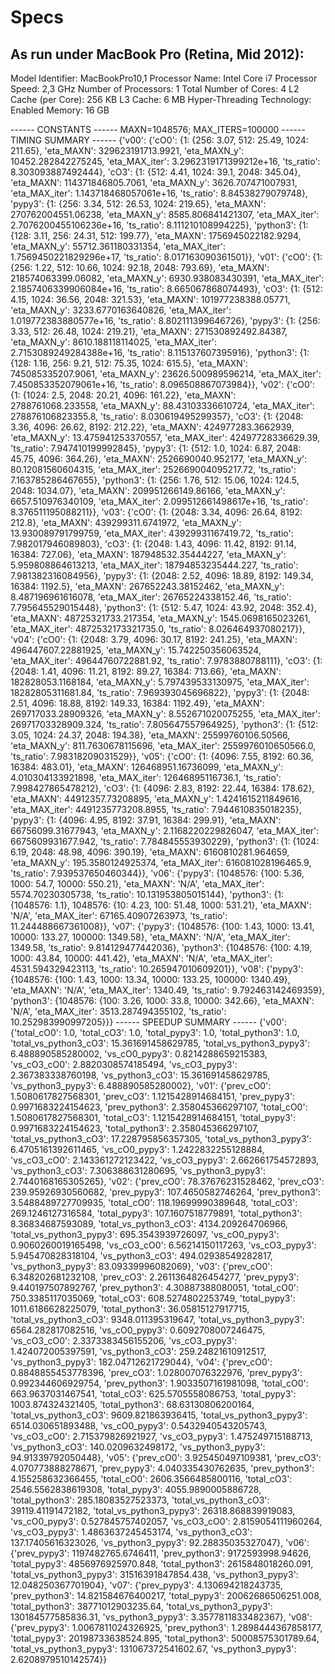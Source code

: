 # Specs
## As run under MacBook Pro (Retina, Mid 2012):

Model Identifier:   MacBookPro10,1
  Processor Name:   Intel Core i7
  Processor Speed:  2,3 GHz
  Number of Processors: 1
  Total Number of Cores:    4
  L2 Cache (per Core):  256 KB
  L3 Cache: 6 MB
  Hyper-Threading Technology:   Enabled
  Memory:   16 GB

 ------ CONSTANTS ------
MAXN=1048576; MAX_ITERS=100000
 ------ TIMING SUMMARY ------
{'v00': {'cO0': {1: {256: 3.07, 512: 25.49, 1024: 211.65},
                 'eta_MAXN': 329623191713.9921,
                 'eta_MAXN_y': 10452.282842275245,
                 'eta_MAX_iter': 3.2962319171399212e+16,
                 'ts_ratio': 8.303093887492444},
         'cO3': {1: {512: 4.41, 1024: 39.1, 2048: 345.04},
                 'eta_MAXN': 114371846805.7061,
                 'eta_MAXN_y': 3626.707471007931,
                 'eta_MAX_iter': 1.143718468057061e+16,
                 'ts_ratio': 8.84538279079748},
         'pypy3': {1: {256: 3.34, 512: 26.53, 1024: 219.65},
                   'eta_MAXN': 270762004551.06238,
                   'eta_MAXN_y': 8585.806841421307,
                   'eta_MAX_iter': 2.7076200455106236e+16,
                   'ts_ratio': 8.111210108994225},
         'python3': {1: {128: 3.11, 256: 24.31, 512: 199.77},
                     'eta_MAXN': 1756945022182.9294,
                     'eta_MAXN_y': 55712.361180331354,
                     'eta_MAX_iter': 1.7569450221829296e+17,
                     'ts_ratio': 8.017163090361501}},
 'v01': {'cO0': {1: {256: 1.22, 512: 10.66, 1024: 92.18, 2048: 793.69},
                 'eta_MAXN': 218574063399.06082,
                 'eta_MAXN_y': 6930.938083430391,
                 'eta_MAX_iter': 2.1857406339906084e+16,
                 'ts_ratio': 8.665067868074493},
         'cO3': {1: {512: 4.15, 1024: 36.56, 2048: 321.53},
                 'eta_MAXN': 101977238388.05771,
                 'eta_MAXN_y': 3233.6770163640826,
                 'eta_MAX_iter': 1.019772383880577e+16,
                 'ts_ratio': 8.802111399646726},
         'pypy3': {1: {256: 3.33, 512: 26.48, 1024: 219.21},
                   'eta_MAXN': 271530892492.84387,
                   'eta_MAXN_y': 8610.188118114025,
                   'eta_MAX_iter': 2.7153089249284388e+16,
                   'ts_ratio': 8.115137607395916},
         'python3': {1: {128: 1.16, 256: 9.21, 512: 75.35, 1024: 615.5},
                     'eta_MAXN': 745085335207.9061,
                     'eta_MAXN_y': 23626.500989596214,
                     'eta_MAX_iter': 7.450853352079061e+16,
                     'ts_ratio': 8.096508867073984}},
 'v02': {'cO0': {1: {1024: 2.5, 2048: 20.21, 4096: 161.22},
                 'eta_MAXN': 2788761068.233558,
                 'eta_MAXN_y': 88.43103336610724,
                 'eta_MAX_iter': 278876106823355.8,
                 'ts_ratio': 8.030619495299357},
         'cO3': {1: {2048: 3.36, 4096: 26.62, 8192: 212.22},
                 'eta_MAXN': 424977283.3662939,
                 'eta_MAXN_y': 13.475941253370557,
                 'eta_MAX_iter': 42497728336629.39,
                 'ts_ratio': 7.947410199992845},
         'pypy3': {1: {512: 1.0, 1024: 6.87, 2048: 45.75, 4096: 364.26},
                   'eta_MAXN': 2526690040.952177,
                   'eta_MAXN_y': 80.12081560604315,
                   'eta_MAX_iter': 252669004095217.72,
                   'ts_ratio': 7.163785286467655},
         'python3': {1: {256: 1.76, 512: 15.06, 1024: 124.5, 2048: 1034.07},
                     'eta_MAXN': 209951266149.86166,
                     'eta_MAXN_y': 6657.510976340109,
                     'eta_MAX_iter': 2.099512661498617e+16,
                     'ts_ratio': 8.376511195088211}},
 'v03': {'cO0': {1: {2048: 3.34, 4096: 26.64, 8192: 212.8},
                 'eta_MAXN': 439299311.6741972,
                 'eta_MAXN_y': 13.930089791799759,
                 'eta_MAX_iter': 43929931167419.72,
                 'ts_ratio': 7.982017946089803},
         'cO3': {1: {2048: 1.43, 4096: 11.42, 8192: 91.14, 16384: 727.06},
                 'eta_MAXN': 187948532.35444227,
                 'eta_MAXN_y': 5.959808864613213,
                 'eta_MAX_iter': 18794853235444.227,
                 'ts_ratio': 7.981382316084956},
         'pypy3': {1: {2048: 2.52, 4096: 18.89, 8192: 149.34, 16384: 1192.5},
                   'eta_MAXN': 267652243.38152462,
                   'eta_MAXN_y': 8.487196961616078,
                   'eta_MAX_iter': 26765224338152.46,
                   'ts_ratio': 7.795645529015448},
         'python3': {1: {512: 5.47, 1024: 43.92, 2048: 352.4},
                     'eta_MAXN': 48725321733.217354,
                     'eta_MAXN_y': 1545.0698165023261,
                     'eta_MAX_iter': 4872532173321735.0,
                     'ts_ratio': 8.026464937080217}},
 'v04': {'cO0': {1: {2048: 3.79, 4096: 30.17, 8192: 241.25},
                 'eta_MAXN': 496447607.22881925,
                 'eta_MAXN_y': 15.742250356063524,
                 'eta_MAX_iter': 49644760722881.92,
                 'ts_ratio': 7.9783880788111},
         'cO3': {1: {2048: 1.41, 4096: 11.21, 8192: 89.27, 16384: 713.66},
                 'eta_MAXN': 182828053.1168184,
                 'eta_MAXN_y': 5.797439533130975,
                 'eta_MAX_iter': 18282805311681.84,
                 'ts_ratio': 7.969393045696822},
         'pypy3': {1: {2048: 2.51, 4096: 18.88, 8192: 149.33, 16384: 1192.49},
                   'eta_MAXN': 269717033.28909326,
                   'eta_MAXN_y': 8.552671020075255,
                   'eta_MAX_iter': 26971703328909.324,
                   'ts_ratio': 7.805647557964925},
         'python3': {1: {512: 3.05, 1024: 24.37, 2048: 194.38},
                     'eta_MAXN': 25599760106.50566,
                     'eta_MAXN_y': 811.7630678115696,
                     'eta_MAX_iter': 2559976010650566.0,
                     'ts_ratio': 7.98318209031529}},
 'v05': {'cO0': {1: {4096: 7.55, 8192: 60.36, 16384: 483.01},
                 'eta_MAXN': 126468951.16736099,
                 'eta_MAXN_y': 4.010304133921898,
                 'eta_MAX_iter': 12646895116736.1,
                 'ts_ratio': 7.998427865478212},
         'cO3': {1: {4096: 2.83, 8192: 22.44, 16384: 178.62},
                 'eta_MAXN': 44912357.73208895,
                 'eta_MAXN_y': 1.4241615211849616,
                 'eta_MAX_iter': 4491235773208.8955,
                 'ts_ratio': 7.944610835018235},
         'pypy3': {1: {4096: 4.95, 8192: 37.91, 16384: 299.91},
                   'eta_MAXN': 66756099.31677943,
                   'eta_MAXN_y': 2.1168220229826047,
                   'eta_MAX_iter': 6675609931677.942,
                   'ts_ratio': 7.784845553930229},
         'python3': {1: {1024: 6.19, 2048: 48.98, 4096: 390.19},
                     'eta_MAXN': 6160810281.964659,
                     'eta_MAXN_y': 195.3580124925374,
                     'eta_MAX_iter': 616081028196465.9,
                     'ts_ratio': 7.939537650460344}},
 'v06': {'pypy3': {1048576: {100: 5.36, 1000: 54.7, 10000: 550.21},
                   'eta_MAXN': 'N/A',
                   'eta_MAX_iter': 5574.70230305738,
                   'ts_ratio': 10.131953805015144},
         'python3': {1: {1048576: 1.1},
                     1048576: {10: 4.23, 100: 51.48, 1000: 531.21},
                     'eta_MAXN': 'N/A',
                     'eta_MAX_iter': 67165.40907263973,
                     'ts_ratio': 11.244488667361008}},
 'v07': {'pypy3': {1048576: {100: 1.43,
                             1000: 13.41,
                             10000: 133.27,
                             100000: 1349.58},
                   'eta_MAXN': 'N/A',
                   'eta_MAX_iter': 1349.58,
                   'ts_ratio': 9.814129477442036},
         'python3': {1048576: {100: 4.19, 1000: 43.84, 10000: 441.42},
                     'eta_MAXN': 'N/A',
                     'eta_MAX_iter': 4531.594329423113,
                     'ts_ratio': 10.265947010609201}},
 'v08': {'pypy3': {1048576: {100: 1.43,
                             1000: 13.34,
                             10000: 133.25,
                             100000: 1340.49},
                   'eta_MAXN': 'N/A',
                   'eta_MAX_iter': 1340.49,
                   'ts_ratio': 9.792463142469359},
         'python3': {1048576: {100: 3.26, 1000: 33.8, 10000: 342.66},
                     'eta_MAXN': 'N/A',
                     'eta_MAX_iter': 3513.287494355102,
                     'ts_ratio': 10.252983990997205}}}
 ------ SPEEDUP SUMMARY ------
{'v00': {'total_cO0': 1.0,
         'total_cO3': 1.0,
         'total_pypy3': 1.0,
         'total_python3': 1.0,
         'total_vs_python3_cO3': 15.361691458629785,
         'total_vs_python3_pypy3': 6.488890585280002,
         'vs_cO0_pypy3': 0.8214288659215383,
         'vs_cO3_cO0': 2.8820308574185494,
         'vs_cO3_pypy3': 2.367383338760198,
         'vs_python3_cO3': 15.361691458629785,
         'vs_python3_pypy3': 6.488890585280002},
 'v01': {'prev_cO0': 1.5080617827568301,
         'prev_cO3': 1.1215428914684151,
         'prev_pypy3': 0.9971683224154623,
         'prev_python3': 2.358045366297107,
         'total_cO0': 1.5080617827568301,
         'total_cO3': 1.1215428914684151,
         'total_pypy3': 0.9971683224154623,
         'total_python3': 2.358045366297107,
         'total_vs_python3_cO3': 17.228795856357305,
         'total_vs_python3_pypy3': 6.4705161392611465,
         'vs_cO0_pypy3': 1.2422832255128884,
         'vs_cO3_cO0': 2.143361272123422,
         'vs_cO3_pypy3': 2.662661754572893,
         'vs_python3_cO3': 7.306388631280695,
         'vs_python3_pypy3': 2.7440168165305265},
 'v02': {'prev_cO0': 78.37676231528462,
         'prev_cO3': 239.95926930560682,
         'prev_pypy3': 107.4650582746264,
         'prev_python3': 3.5488489727709935,
         'total_cO0': 118.19699990389648,
         'total_cO3': 269.1246127316584,
         'total_pypy3': 107.1607518779891,
         'total_python3': 8.36834687593089,
         'total_vs_python3_cO3': 4134.209264706966,
         'total_vs_python3_pypy3': 695.3543939726097,
         'vs_cO0_pypy3': 0.9060260019165498,
         'vs_cO3_cO0': 6.56214150117263,
         'vs_cO3_pypy3': 5.945470828318104,
         'vs_python3_cO3': 494.02938549282817,
         'vs_python3_pypy3': 83.09339996082069},
 'v03': {'prev_cO0': 6.348202681232108,
         'prev_cO3': 2.2611364826454277,
         'prev_pypy3': 9.440197507892767,
         'prev_python3': 4.30887388080051,
         'total_cO0': 750.3385117035069,
         'total_cO3': 608.5274802253749,
         'total_pypy3': 1011.6186628225079,
         'total_python3': 36.05815127917715,
         'total_vs_python3_cO3': 9348.011395319647,
         'total_vs_python3_pypy3': 6564.282817082516,
         'vs_cO0_pypy3': 0.6092708007246475,
         'vs_cO3_cO0': 2.3373383456155206,
         'vs_cO3_pypy3': 1.424072005397591,
         'vs_python3_cO3': 259.24821610912517,
         'vs_python3_pypy3': 182.04712621729044},
 'v04': {'prev_cO0': 0.8848855453778396,
         'prev_cO3': 1.028007076322976,
         'prev_pypy3': 0.992344606929754,
         'prev_python3': 1.9033507161981098,
         'total_cO0': 663.9637031467541,
         'total_cO3': 625.5705558086753,
         'total_pypy3': 1003.874324321405,
         'total_python3': 68.63130806200164,
         'total_vs_python3_cO3': 9609.821863936415,
         'total_vs_python3_pypy3': 6514.030651893488,
         'vs_cO0_pypy3': 0.5432940543205743,
         'vs_cO3_cO0': 2.715379826921927,
         'vs_cO3_pypy3': 1.475249715188713,
         'vs_python3_cO3': 140.0209632498172,
         'vs_python3_pypy3': 94.91339792050448},
 'v05': {'prev_cO0': 3.925450497109381,
         'prev_cO3': 4.070773888278671,
         'prev_pypy3': 4.040335430762635,
         'prev_python3': 4.155258632366455,
         'total_cO0': 2606.3566485800116,
         'total_cO3': 2546.5562838619308,
         'total_pypy3': 4055.9890005886728,
         'total_python3': 285.18083527523373,
         'total_vs_python3_cO3': 39119.41191472182,
         'total_vs_python3_pypy3': 26318.868839919083,
         'vs_cO0_pypy3': 0.527845757402057,
         'vs_cO3_cO0': 2.8159054111960264,
         'vs_cO3_pypy3': 1.4863637245453174,
         'vs_python3_cO3': 137.17405616323026,
         'vs_python3_pypy3': 92.28835035327047},
 'v06': {'prev_pypy3': 1197482765.6746411,
         'prev_python3': 9172593998.94626,
         'total_pypy3': 4856976925970.848,
         'total_python3': 2615848018260.091,
         'total_vs_python3_pypy3': 31516391847854.438,
         'vs_python3_pypy3': 12.048250367701904},
 'v07': {'prev_pypy3': 4.130694218243735,
         'prev_python3': 14.821584676400217,
         'total_pypy3': 20062686506251.008,
         'total_python3': 38771012903235.64,
         'total_vs_python3_pypy3': 130184577585836.31,
         'vs_python3_pypy3': 3.3577811833482367},
 'v08': {'prev_pypy3': 1.0067811024326925,
         'prev_python3': 1.2898444367858177,
         'total_pypy3': 20198733638524.895,
         'total_python3': 50008575301789.64,
         'total_vs_python3_pypy3': 131067372541602.67,
         'vs_python3_pypy3': 2.6208979510142574}}
